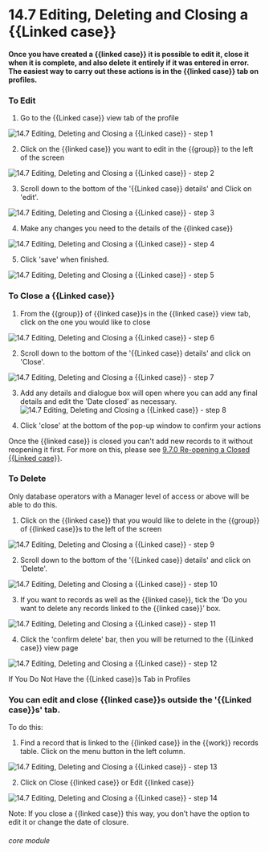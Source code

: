 # 14.7 Editing, Deleting and Closing a {{Linked case}}

**Once you have created a {{linked case}} it is possible to edit it, close it when it is complete, and also delete it entirely if it was entered in error. The easiest way to carry out these actions is in the {{linked case}} tab on profiles.**

### To Edit
1. Go to the {{Linked case}} view tab of the profile

![14.7 Editing, Deleting and Closing a {{Linked case}} - step 1](14.7_Editing,_Deleting_and_Closing_a_Case_im_1.png)

2. Click on the {{linked case}} you want to edit in the {{group}} to the left of the screen

![14.7 Editing, Deleting and Closing a {{Linked case}} - step 2](14.7_Editing,_Deleting_and_Closing_a_Case_im_2.png)

3. Scroll down to the bottom of the &#039;{{Linked case}} details&#039; and Click on &#039;edit&#039;.

![14.7 Editing, Deleting and Closing a {{Linked case}} - step 3](14.7_Editing,_Deleting_and_Closing_a_Case_im_3.png)

4. Make any changes you need to the details of the {{linked case}}

![14.7 Editing, Deleting and Closing a {{Linked case}} - step 4](14.7_Editing,_Deleting_and_Closing_a_Case_im_4.png)

5. Click &#039;save&#039; when finished.

![14.7 Editing, Deleting and Closing a {{Linked case}} - step 5](14.7_Editing,_Deleting_and_Closing_a_Case_im_5.png)

### To Close a {{Linked case}}
1. From the {{group}} of {{linked case}}s in the {{linked case}} view tab, click on the one you would like to close

![14.7 Editing, Deleting and Closing a {{Linked case}} - step 6](14.7_Editing,_Deleting_and_Closing_a_Case_im_6.png)

2. Scroll down to the bottom of the &#039;{{Linked case}} details&#039; and click on &#039;Close&#039;.

![14.7 Editing, Deleting and Closing a {{Linked case}} - step 7](14.7_Editing,_Deleting_and_Closing_a_Case_im_7.png)

3. Add any details and  dialogue box will open where you can add any final details and edit the &#039;Date closed&#039; as necessary.
![14.7 Editing, Deleting and Closing a {{Linked case}} - step 8](14.7_Editing,_Deleting_and_Closing_a_Case_im_8.png)

4. Click &#039;close&#039; at the bottom of the pop-up window to confirm your actions

Once the {{linked case}} is closed you can&#039;t add new records to it without reopening it first. For more on this, please see [9.7.0 Re-opening a Closed {{Linked case}}](https://lamplight.online/en/help/index/p/9.7.0).

### To Delete
Only database operators with a Manager level of access or above will be able to do this.

1. Click on the {{linked case}} that you would like to delete in the {{group}} of {{linked case}}s to the left of the screen

![14.7 Editing, Deleting and Closing a {{Linked case}} - step 9](14.7_Editing,_Deleting_and_Closing_a_Case_im_9.png)

2. Scroll down to the bottom of the &#039;{{Linked case}} details&#039; and click on &#039;Delete&#039;.

![14.7 Editing, Deleting and Closing a {{Linked case}} - step 10](14.7_Editing,_Deleting_and_Closing_a_Case_im_10.png)

3. If you want to records as well as the {{linked case}}, tick the ‘Do you want to delete any records linked to the {{linked case}}’ box.

![14.7 Editing, Deleting and Closing a {{Linked case}} - step 11](14.7_Editing,_Deleting_and_Closing_a_Case_im_11.png)

4. Click the &#039;confirm delete&#039; bar, then you will be returned to the {{Linked case}} view page

![14.7 Editing, Deleting and Closing a {{Linked case}} - step 12](14.7_Editing,_Deleting_and_Closing_a_Case_im_12.png)

If You Do Not Have the {{Linked case}}s Tab in Profiles

### You can edit and close {{linked case}}s outside the &#039;{{Linked case}}s&#039; tab.
To do this:

1. Find a record that is linked to the {{linked case}} in the {{work}} records table. Click on the menu button in the left column.

![14.7 Editing, Deleting and Closing a {{Linked case}} - step 13](14.7_Editing,_Deleting_and_Closing_a_Case_im_13.png)

2. Click on Close {{linked case}} or Edit {{linked case}}

![14.7 Editing, Deleting and Closing a {{Linked case}} - step 14](14.7_Editing,_Deleting_and_Closing_a_Case_im_14.png)

Note: If you close a {{linked case}} this way, you don’t have the option to edit it or change the date of closure.


###### core module
